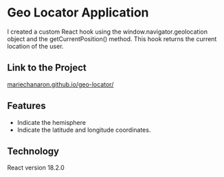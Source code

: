 # Geo Locator Application

I created a custom React hook using the window.navigator.geolocation object and the getCurrentPosition() method.
This hook returns the current location of the user.

## Link to the Project
[mariechanaron.github.io/geo-locator/](https://mariechanaron.github.io/geo-locator/)

## Features
- Indicate the hemisphere
- Indicate the latitude and longitude coordinates.

## Technology
React version 18.2.0